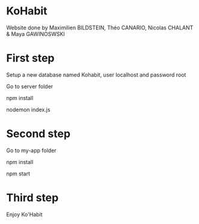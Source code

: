 # KoHabit 

Website done by 
Maximilien BILDSTEIN,
Théo CANARIO,
Nicolas CHALANT &
Maya GAWINOSWSKI


# First step

Setup a new database named Kohabit, user localhost and password root

Go to server folder

npm install

nodemon index.js

# Second step

Go to my-app folder

npm install 

npm start

# Third step

Enjoy Ko'Habit
